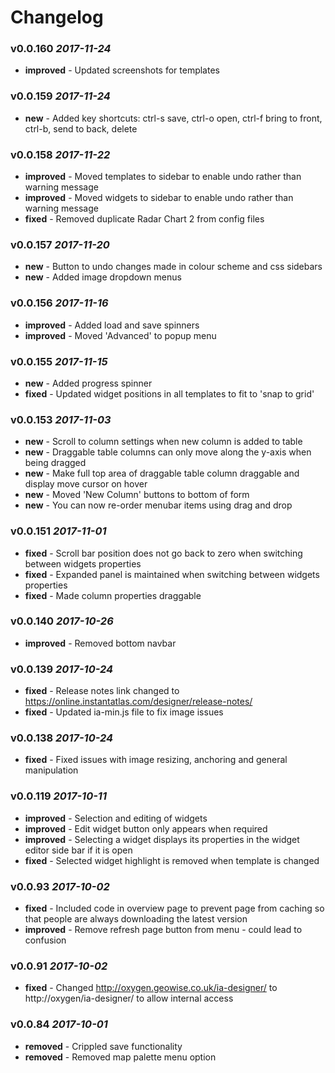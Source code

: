 # Changelog

### v0.0.160 *2017-11-24*
* **improved** - Updated screenshots for templates 

### v0.0.159 *2017-11-24*
* **new** - Added key shortcuts: ctrl-s save, ctrl-o open, ctrl-f bring to front, ctrl-b, send to back, delete 

### v0.0.158 *2017-11-22*
* **improved** - Moved templates to sidebar to enable undo rather than warning message 
* **improved** - Moved widgets to sidebar to enable undo rather than warning message 
* **fixed** - Removed duplicate Radar Chart 2 from config files 

### v0.0.157 *2017-11-20*
* **new** - Button to undo changes made in colour scheme and css sidebars 
* **new** - Added image dropdown menus 

### v0.0.156 *2017-11-16*
* **improved** - Added load and save spinners 
* **improved** - Moved &#x27;Advanced&#x27; to popup menu 

### v0.0.155 *2017-11-15*
* **new** - Added progress spinner 
* **fixed** - Updated widget positions in all templates to fit to &#x27;snap to grid&#x27; 

### v0.0.153 *2017-11-03*
* **new** - Scroll to column settings when new column is added to table 
* **new** - Draggable table columns can only move along the y-axis when being dragged 
* **new** - Make full top area of draggable table column draggable and display move cursor on hover 
* **new** - Moved &#x27;New Column&#x27; buttons to bottom of form 
* **new** - You can now re-order menubar items using drag and drop 

### v0.0.151 *2017-11-01*
* **fixed** - Scroll bar position does not go back to zero when switching between widgets properties 
* **fixed** - Expanded panel is maintained when switching between widgets properties 
* **fixed** - Made column properties draggable 

### v0.0.140 *2017-10-26*
* **improved** - Removed bottom navbar 

### v0.0.139 *2017-10-24*
* **fixed** - Release notes link changed to https://online.instantatlas.com/designer/release-notes/ 
* **fixed** - Updated ia-min.js file to fix image issues 

### v0.0.138 *2017-10-24*
* **fixed** - Fixed issues with image resizing, anchoring and general manipulation 

### v0.0.119 *2017-10-11*
* **improved** - Selection and editing of widgets 
* **improved** - Edit widget button only appears when required 
* **improved** - Selecting a widget displays its properties in the widget editor side bar if it is open 
* **fixed** - Selected widget highlight is removed when template is changed 

### v0.0.93 *2017-10-02*
* **fixed** - Included code in overview page to prevent page from caching so that people are always downloading the latest version 
* **improved** - Remove refresh page button from menu - could lead to confusion 

### v0.0.91 *2017-10-02*
* **fixed** - Changed http://oxygen.geowise.co.uk/ia-designer/ to http://oxygen/ia-designer/ to allow internal access 

### v0.0.84 *2017-10-01*
* **removed** - Crippled save functionality 
* **removed** - Removed map palette menu option 
